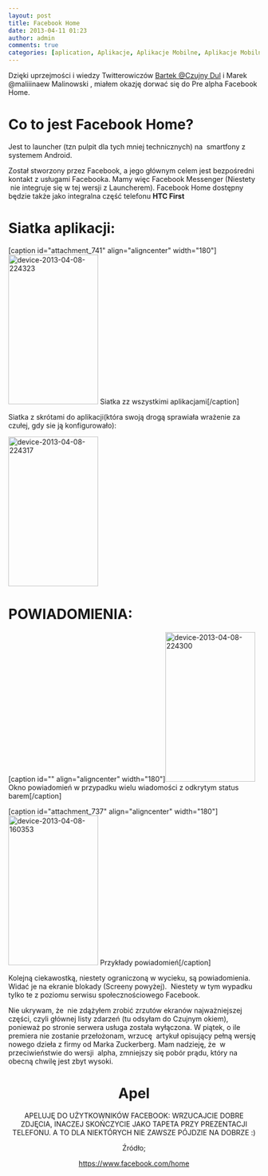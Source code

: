 ```yaml
---
layout: post
title: Facebook Home
date: 2013-04-11 01:23
author: admin
comments: true
categories: [aplication, Aplikacje, Aplikacje Mobilne, Aplikacje Mobilne, App, Facebook Home, launcher, Recenzja, Review]
---
```

Dzięki uprzejmości i wiedzy Twitterowiczów <a href="czujnym-okiem.pl">Bartek @Czujny Dul</a> i Marek @maliiinaew Malinowski , miałem okazję dorwać się do Pre alpha Facebook Home.
<h1><strong>Co to jest Facebook Home?</strong></h1>
Jest to launcher (tzn pulpit dla tych mniej technicznych) na  smartfony z systemem Android.

Został stworzony przez Facebook, a jego głównym celem jest bezpośredni kontakt z usługami Facebooka. Mamy więc Facebook Messenger (Niestety  nie integruje się w tej wersji z Launcherem). Facebook Home dostępny będzie także jako integralna część telefonu <strong>HTC First</strong>

<!--more-->
<h1><strong>Siatka aplikacji:</strong></h1>
[caption id="attachment_741" align="aligncenter" width="180"]<a href="http://szymonmotyka.pl/wp-content/uploads/2013/04/device-2013-04-08-224323.png"><img class="size-medium wp-image-741" alt="device-2013-04-08-224323" src="http://szymonmotyka.pl/wp-content/uploads/2013/04/device-2013-04-08-224323-180x300.png" width="180" height="300" /></a> Siatka zz wszystkimi aplikacjami[/caption]

Siatka z skrótami do aplikacji(która swoją drogą sprawiała wrażenie za czułej, gdy sie ją konfigurowało):

<a href="http://szymonmotyka.pl/wp-content/uploads/2013/04/device-2013-04-08-224317.png"><img class="aligncenter size-medium wp-image-740" alt="device-2013-04-08-224317" src="http://szymonmotyka.pl/wp-content/uploads/2013/04/device-2013-04-08-224317-180x300.png" width="180" height="300" /></a>
<h1><strong>POWIADOMIENIA:</strong></h1>
[caption id="" align="aligncenter" width="180"]<img alt="device-2013-04-08-224300" src="http://szymonmotyka.pl/wp-content/uploads/2013/04/device-2013-04-08-224300-180x300.png" width="180" height="300" /> Okno powiadomień w przypadku wielu wiadomości z odkrytym status barem[/caption]
<p style="text-align: center;"><!--more--></p>


[caption id="attachment_737" align="aligncenter" width="180"]<img class="size-medium wp-image-737 " alt="device-2013-04-08-160353" src="http://szymonmotyka.pl/wp-content/uploads/2013/04/device-2013-04-08-160353-180x300.png" width="180" height="300" /> Przykłady powiadomień[/caption]

Kolejną ciekawostką, niestety ograniczoną w wycieku, są powiadomienia. Widać je na ekranie blokady (Screeny powyżej).  Niestety w tym wypadku tylko te z poziomu serwisu społecznościowego Facebook.

Nie ukrywam, że  nie zdążyłem zrobić zrzutów ekranów najważniejszej części, czyli głównej listy zdarzeń (tu odsyłam do Czujnym okiem), ponieważ po stronie serwera usługa została wyłączona. W piątek, o ile premiera nie zostanie przełożonam, wrzucę  artykuł opisujący pełną wersję nowego dzieła z firmy od Marka Zuckerberg. Mam nadzieję, że  w przeciwieństwie do wersji  alpha, zmniejszy się pobór prądu, który na obecną chwilę jest zbyt wysoki.
<h1 style="text-align: center;">Apel</h1>
<p style="text-align: center;">APELUJĘ DO UŻYTKOWNIKÓW FACEBOOK: WRZUCAJCIE DOBRE ZDJĘCIA, INACZEJ SKOŃCZYCIE JAKO TAPETA PRZY PREZENTACJI TELEFONU. A TO DLA NIEKTÓRYCH NIE ZAWSZE PÓJDZIE NA DOBRZE :)</p>
<p style="text-align: center;"></p>
<p style="text-align: center;">Źródło;</p>
<p style="text-align: center;"><a href="https://www.facebook.com/home">https://www.facebook.com/home</a></p>
